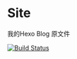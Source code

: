 Site
====

我的Hexo Blog 原文件

[![Build Status](https://rabbit021.visualstudio.com/Rabbit.Blog/_apis/build/status/Rabbit021.Site?branchName=master)](https://rabbit021.visualstudio.com/Rabbit.Blog/_build/latest?definitionId=10&branchName=master)

